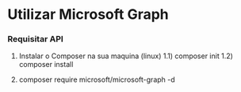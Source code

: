 # Utilizar Microsoft Graph

### Requisitar API
1) Instalar o Composer na sua maquina (linux)
    1.1) composer init
    1.2) composer install

2) composer require microsoft/microsoft-graph -d
